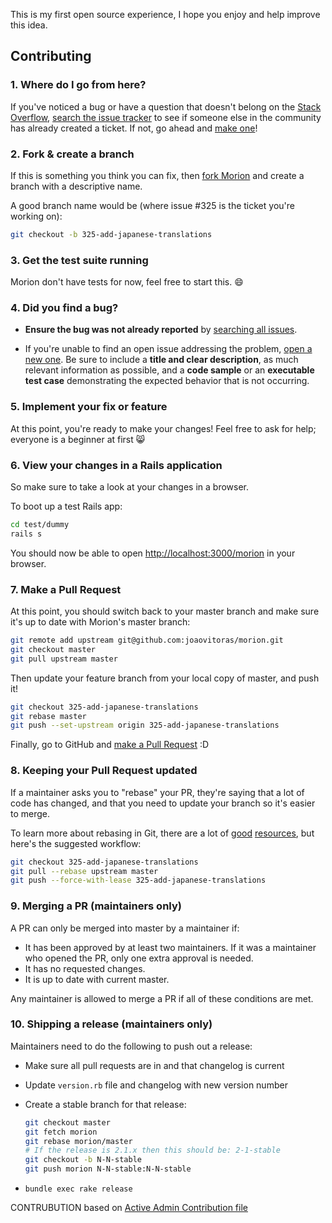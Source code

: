 This is my first open source experience, I hope you enjoy and help improve this idea.

## Contributing

### 1. Where do I go from here?

If you've noticed a bug or have a question that doesn't belong on the
[Stack Overflow](http://stackoverflow.com/questions/tagged/morion),
[search the issue tracker](https://github.com/joaovitoras/morion/issues?q=)
to see if someone else in the community has already created a ticket.
If not, go ahead and [make one](https://github.com/joaovitoras/morion/issues/new)!

### 2. Fork & create a branch

If this is something you think you can fix, then
[fork Morion](https://help.github.com/articles/fork-a-repo)
and create a branch with a descriptive name.

A good branch name would be (where issue #325 is the ticket you're working on):

```sh
git checkout -b 325-add-japanese-translations
```

### 3. Get the test suite running
Morion don't have tests for now, feel free to start this. 😄

### 4. Did you find a bug?

* **Ensure the bug was not already reported** by [searching all
  issues](https://github.com/joaovitoras/morion/issues?q=).

* If you're unable to find an open issue addressing the problem, [open a new
  one](https://github.com/joaovitoras/morion/issues/new).  Be sure to
  include a **title and clear description**, as much relevant information as
  possible, and a **code sample** or an **executable test case** demonstrating
  the expected behavior that is not occurring.
  
### 5. Implement your fix or feature

At this point, you're ready to make your changes! Feel free to ask for help;
everyone is a beginner at first :smile_cat:

### 6. View your changes in a Rails application

So make sure to take a look at your changes in a browser.

To boot up a test Rails app:

```sh
cd test/dummy
rails s
```

You should now be able to open <http://localhost:3000/morion> in your browser.

### 7. Make a Pull Request

At this point, you should switch back to your master branch and make sure it's
up to date with Morion's master branch:

```sh
git remote add upstream git@github.com:joaovitoras/morion.git
git checkout master
git pull upstream master
```

Then update your feature branch from your local copy of master, and push it!

```sh
git checkout 325-add-japanese-translations
git rebase master
git push --set-upstream origin 325-add-japanese-translations
```

Finally, go to GitHub and
[make a Pull Request](https://help.github.com/articles/creating-a-pull-request)
:D

### 8. Keeping your Pull Request updated

If a maintainer asks you to "rebase" your PR, they're saying that a lot of code
has changed, and that you need to update your branch so it's easier to merge.

To learn more about rebasing in Git, there are a lot of
[good](http://git-scm.com/book/en/Git-Branching-Rebasing)
[resources](https://help.github.com/articles/interactive-rebase),
but here's the suggested workflow:

```sh
git checkout 325-add-japanese-translations
git pull --rebase upstream master
git push --force-with-lease 325-add-japanese-translations
```

### 9. Merging a PR (maintainers only)

A PR can only be merged into master by a maintainer if:

* It has been approved by at least two maintainers. If it was a maintainer who
  opened the PR, only one extra approval is needed.
* It has no requested changes.
* It is up to date with current master.

Any maintainer is allowed to merge a PR if all of these conditions are
met.

### 10. Shipping a release (maintainers only)

Maintainers need to do the following to push out a release:

* Make sure all pull requests are in and that changelog is current
* Update `version.rb` file and changelog with new version number
* Create a stable branch for that release:

  ```sh
  git checkout master
  git fetch morion
  git rebase morion/master
  # If the release is 2.1.x then this should be: 2-1-stable
  git checkout -b N-N-stable
  git push morion N-N-stable:N-N-stable
  ```

* `bundle exec rake release`

CONTRUBUTION based on [Active Admin Contribution file](https://github.com/activeadmin/activeadmin/blob/master/CONTRIBUTING.md)
